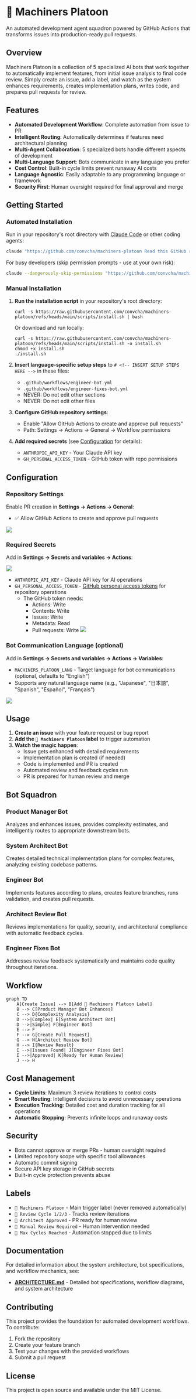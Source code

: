 # 🤖 Machiners Platoon

An automated development agent squadron powered by GitHub Actions that transforms issues into production-ready pull requests.

## Overview

Machiners Platoon is a collection of 5 specialized AI bots that work together to automatically implement features, from initial issue analysis to final code review. Simply create an issue, add a label, and watch as the system enhances requirements, creates implementation plans, writes code, and prepares pull requests for review.

## Features

- **Automated Development Workflow**: Complete automation from issue to PR
- **Intelligent Routing**: Automatically determines if features need architectural planning
- **Multi-Agent Collaboration**: 5 specialized bots handle different aspects of development
- **Multi-Language Support**: Bots communicate in any language you prefer
- **Cost Control**: Built-in cycle limits prevent runaway AI costs
- **Language Agnostic**: Easily adaptable to any programming language or framework
- **Security First**: Human oversight required for final approval and merge

## Getting Started

### Automated Installation

Run in your repository's root directory with [Claude Code](https://docs.anthropic.com/en/docs/claude-code/overview) or other coding agents:

```bash
claude "https://github.com/convcha/machiners-platoon Read this GitHub repository's README and follow the Manual Installation section to install these GitHub Actions into my project"
```

For busy developers (skip permission prompts - use at your own risk):
```bash
claude --dangerously-skip-permissions "https://github.com/convcha/machiners-platoon Read this GitHub repository's README and follow the Manual Installation section to install these GitHub Actions into my project"
```

### Manual Installation

1. **Run the installation script** in your repository's root directory:
   ```shell
   curl -s https://raw.githubusercontent.com/convcha/machiners-platoon/refs/heads/main/scripts/install.sh | bash
   ```

   Or download and run locally:
   ```shell
   curl -s https://raw.githubusercontent.com/convcha/machiners-platoon/refs/heads/main/scripts/install.sh -o install.sh
   chmod +x install.sh
   ./install.sh
   ```

2. **Insert language-specific setup steps** to `# <!-- INSERT SETUP STEPS HERE -->` in these files:
   - `.github/workflows/engineer-bot.yml`
   - `.github/workflows/engineer-fixes-bot.yml`
   - NEVER: Do not edit other sections
   - NEVER: Do not edit other files

3. **Configure GitHub repository settings**:
   - Enable "Allow GitHub Actions to create and approve pull requests"
   - Path: Settings → Actions → General → Workflow permissions

4. **Add required secrets** (see [Configuration](#configuration) for details):
   - `ANTHROPIC_API_KEY` - Your Claude API key
   - `GH_PERSONAL_ACCESS_TOKEN` - GitHub token with repo permissions

## Configuration

### Repository Settings

Enable PR creation in **Settings → Actions → General**:
- ✅ Allow GitHub Actions to create and approve pull requests

![](./docs/images/pr-permission.png)

### Required Secrets

Add in **Settings → Secrets and variables → Actions**:

![](./docs/images/repository-secrets.png)

- `ANTHROPIC_API_KEY` - Claude API key for AI operations
- `GH_PERSONAL_ACCESS_TOKEN` - [GitHub personal access tokens](https://docs.github.com/en/authentication/keeping-your-account-and-data-secure/managing-your-personal-access-tokens) for repository operations
  - The GitHub token needs:
    - Actions: Write
    - Contents: Write
    - Issues: Write
    - Metadata: Read
    - Pull requests: Write
  ![](./docs/images/personal-access-tokens.png)

### Bot Communication Language (optional)

Add in **Settings → Secrets and variables → Actions → Variables**:
- `MACHINERS_PLATOON_LANG` - Target language for bot communications (optional, defaults to "English")
- Supports any natural language name (e.g., "Japanese", "日本語", "Spanish", "Español", "Français")

![](./docs/images/lang.png)

## Usage

1. **Create an issue** with your feature request or bug report
2. **Add the `🤖 Machiners Platoon` label** to trigger automation
3. **Watch the magic happen**:
   - Issue gets enhanced with detailed requirements
   - Implementation plan is created (if needed)
   - Code is implemented and PR is created
   - Automated review and feedback cycles run
   - PR is prepared for human review and merge

## Bot Squadron

### Product Manager Bot
Analyzes and enhances issues, provides complexity estimates, and intelligently routes to appropriate downstream bots.

### System Architect Bot
Creates detailed technical implementation plans for complex features, analyzing existing codebase patterns.

### Engineer Bot
Implements features according to plans, creates feature branches, runs validation, and creates pull requests.

### Architect Review Bot
Reviews implementations for quality, security, and architectural compliance with automatic feedback cycles.

### Engineer Fixes Bot
Addresses review feedback systematically and maintains code quality throughout iterations.

## Workflow

```mermaid
graph TD
    A[Create Issue] --> B[Add 🤖 Machiners Platoon Label]
    B --> C[Product Manager Bot Enhances]
    C --> D{Complexity Analysis}
    D -->|Complex| E[System Architect Bot]
    D -->|Simple| F[Engineer Bot]
    E --> F
    F --> G[Create Pull Request]
    G --> H[Architect Review Bot]
    H --> I{Review Result}
    I -->|Issues Found| J[Engineer Fixes Bot]
    I -->|Approved| K[Ready for Human Review]
    J --> H
```

## Cost Management

- **Cycle Limits**: Maximum 3 review iterations to control costs
- **Smart Routing**: Intelligent decisions to avoid unnecessary operations
- **Execution Tracking**: Detailed cost and duration tracking for all operations
- **Automatic Stopping**: Prevents infinite loops and runaway costs

## Security

- Bots cannot approve or merge PRs - human oversight required
- Limited repository scope with specific tool allowances
- Automatic commit signing
- Secure API key storage in GitHub secrets
- Built-in cycle protection prevents abuse

## Labels

- `🤖 Machiners Platoon` - Main trigger label (never removed automatically)
- `🤖 Review Cycle 1/2/3` - Tracks review iterations
- `🤖 Architect Approved` - PR ready for human review
- `🚨 Manual Review Required` - Human intervention needed
- `🤖 Max Cycles Reached` - Automation stopped due to limits

## Documentation

For detailed information about the system architecture, bot specifications, and workflow mechanics, see:

- [**ARCHITECTURE.md**](./ARCHITECTURE.md) - Detailed bot specifications, workflow diagrams, and system architecture

## Contributing

This project provides the foundation for automated development workflows. To contribute:

1. Fork the repository
2. Create your feature branch
3. Test your changes with the provided workflows
4. Submit a pull request

## License

This project is open source and available under the MIT License.
